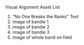Visual Argument Asset List
1) "No One Breaks the Ranks" Text
2) image of bandie 1
3) image of bandie 2
4) image of bandie 3
5) image of whole band on field
